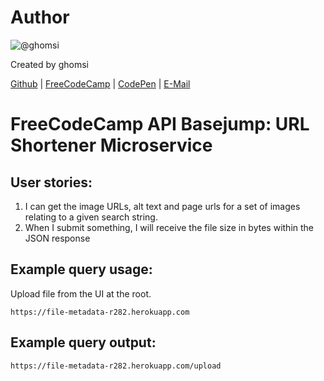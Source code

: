 # Author
![@ghomsi](https://avatars2.githubusercontent.com/u/4965336?v=3&s=460)

Created by ghomsi

[Github](https://github.com/ghomsi) | [FreeCodeCamp](https://www.freecodecamp.com/ghomsi) | [CodePen](http://codepen.io/adrienDev/) | [E-Mail](mailto:kemchepatou@gmail.com)

# FreeCodeCamp API Basejump: URL Shortener Microservice

## User stories:
1. I can get the image URLs, alt text and page urls for a set of images relating to a given search string.
2. When I submit something, I will receive the file size in bytes within the JSON response

## Example query usage:
Upload file from the UI at the root.
```Js
https://file-metadata-r282.herokuapp.com
```
## Example query output:
```Js
https://file-metadata-r282.herokuapp.com/upload
```
